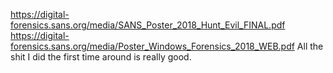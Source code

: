 https://digital-forensics.sans.org/media/SANS_Poster_2018_Hunt_Evil_FINAL.pdf
https://digital-forensics.sans.org/media/Poster_Windows_Forensics_2018_WEB.pdf
All the shit I did the first time around is really good.
